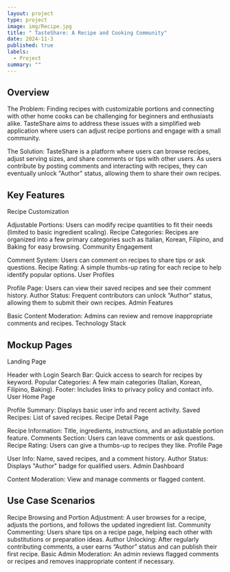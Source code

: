 ```yaml
---
layout: project
type: project
image: img/Recipe.jpg
title: " TasteShare: A Recipe and Cooking Community"
date: 2024-11-3
published: true
labels:
  - Project
summary: ""
---
```



## Overview

The Problem: Finding recipes with customizable portions and connecting with other home cooks can be challenging for beginners and enthusiasts alike. TasteShare aims to address these issues with a simplified web application where users can adjust recipe portions and engage with a small community.

The Solution: TasteShare is a platform where users can browse recipes, adjust serving sizes, and share comments or tips with other users. As users contribute by posting comments and interacting with recipes, they can eventually unlock "Author" status, allowing them to share their own recipes.

## Key Features

Recipe Customization

Adjustable Portions: Users can modify recipe quantities to fit their needs (limited to basic ingredient scaling).
Recipe Categories: Recipes are organized into a few primary categories such as Italian, Korean, Filipino, and Baking for easy browsing.
Community Engagement

Comment System: Users can comment on recipes to share tips or ask questions.
Recipe Rating: A simple thumbs-up rating for each recipe to help identify popular options.
User Profiles

Profile Page: Users can view their saved recipes and see their comment history.
Author Status: Frequent contributors can unlock “Author” status, allowing them to submit their own recipes.
Admin Features

Basic Content Moderation: Admins can review and remove inappropriate comments and recipes.
Technology Stack

## Mockup Pages

Landing Page

Header with Login
Search Bar: Quick access to search for recipes by keyword.
Popular Categories: A few main categories (Italian, Korean, Filipino, Baking).
Footer: Includes links to privacy policy and contact info.
User Home Page

Profile Summary: Displays basic user info and recent activity.
Saved Recipes: List of saved recipes.
Recipe Detail Page

Recipe Information: Title, ingredients, instructions, and an adjustable portion feature.
Comments Section: Users can leave comments or ask questions.
Recipe Rating: Users can give a thumbs-up to recipes they like.
Profile Page

User Info: Name, saved recipes, and a comment history.
Author Status: Displays "Author" badge for qualified users.
Admin Dashboard

Content Moderation: View and manage comments or flagged content.

## Use Case Scenarios

Recipe Browsing and Portion Adjustment: A user browses for a recipe, adjusts the portions, and follows the updated ingredient list.
Community Commenting: Users share tips on a recipe page, helping each other with substitutions or preparation ideas.
Author Unlocking: After regularly contributing comments, a user earns “Author” status and can publish their first recipe.
Basic Admin Moderation: An admin reviews flagged comments or recipes and removes inappropriate content if necessary.

